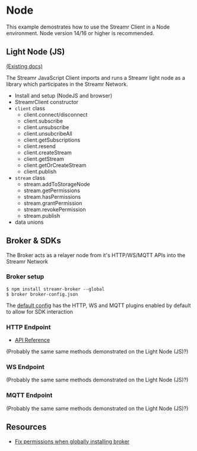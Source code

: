 # Node

This example demostrates how to use the Streamr Client in a Node environment. Node version 14/16 or higher is recommended.

## Light Node (JS)
[(Existing docs)](https://github.com/streamr-dev/network-monorepo/blob/main/packages/client/README.md)

The Streamr JavaScript Client imports and runs a Streamr light node as a library which participates in the Streamr Network.
- Install and setup (NodeJS and browser)
- StreamrClient constructor 
- `client` class
    - client.connect/disconnect
    - client.subscribe
    - client.unsubscribe
    - client.unsubcribeAll
    - client.getSubscriptions
    - client.resend 
    - client.createStream 
    - client.getStream 
    - client.getOrCreateStream
    - client.publish
- `stream` class
    - stream.addToStorageNode
    - stream.getPermissions
    - stream.hasPermissions
    - stream.grantPermission
    - stream.revokePermission
    - stream.publish
- data unions 

## Broker & SDKs
The Broker acts as a relayer node from it's HTTP/WS/MQTT APIs into the Streamr Network
### Broker setup
```
$ npm install streamr-broker --global
$ broker broker-config.json
```
The [default config](./broker-config.json) has the HTTP, WS and MQTT plugins enabled by default to allow for SDK interaction

### HTTP Endpoint
- [API Reference](https://api-explorer.streamr.com/)

(Probably the same same methods demonstrated on the Light Node (JS)?)
### WS Endpoint
(Probably the same same methods demonstrated on the Light Node (JS)?)
### MQTT Endpoint
(Probably the same same methods demonstrated on the Light Node (JS)?)


## Resources
- [Fix permissions when globally installing broker](https://docs.npmjs.com/resolving-eacces-permissions-errors-when-installing-packages-globally)